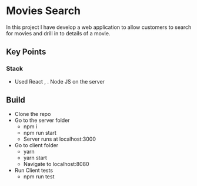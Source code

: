 # Movies Search

In this project I have develop a web application to allow customers to search for movies and drill in to details of a movie.

## Key Points

### Stack 
- Used React ,  . Node JS on the server



## Build
- Clone the repo 
- Go to the server folder
  - npm i
  - npm run start
  - Server runs at localhost:3000
- Go to client folder
  - yarn
  - yarn start
  - Navigate to localhost:8080
- Run Client tests
  - npm run test


